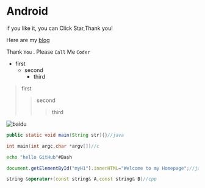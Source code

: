 # Android
if you like it, you can Click Star,Thank you!

Here are my
[blog](http://toplyh.top "toplyh.top")

Thank `You` . Please `Call` Me `Coder`

* first
  * second
    * third
    
>first
>>second
>>>third

![baidu](http://www.baidu.com/img/bdlogo.gif "baidulogo")  

```java
public static void main(String str){}//java
```
```c
int main(int argc,char *argv[])//c
```
```Bash
echo "hello GitHub"#Bash
```
```javascript
document.getElementById("myH1").innerHTML="Welcome to my Homepage";//javascript
```
```cpp
string &operator+(const string& A,const string& B)//cpp
```
